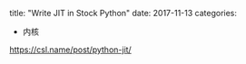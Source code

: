 title: "Write JIT in Stock Python"
date: 2017-11-13
categories:
- 内核

<https://csl.name/post/python-jit/>
